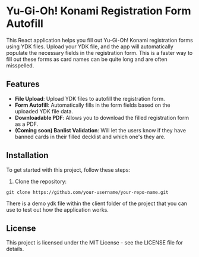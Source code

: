 # Yu-Gi-Oh! Konami Registration Form Autofill

This React application helps you fill out Yu-Gi-Oh! Konami registration forms using YDK files. Upload your YDK file, and the app will automatically populate the necessary fields in the registration form. This is a faster way to fill out these forms as card names can be quite long and are often misspelled.

## Features

- **File Upload**: Upload YDK files to autofill the registration form.
- **Form Autofill**: Automatically fills in the form fields based on the uploaded YDK file data.
- **Downloadable PDF**: Allows you to download the filled registration form as a PDF.
- **(Coming soon) Banlist Validation**: Will let the users know if they have banned cards in their filled decklist and which one's they are.

## Installation

To get started with this project, follow these steps:

1. Clone the repository:
```
git clone https://github.com/your-username/your-repo-name.git
```

There is a demo ydk file within the client folder of the project that you can use to test out how the application works.

## License

This project is licensed under the MIT License - see the LICENSE file for details.
